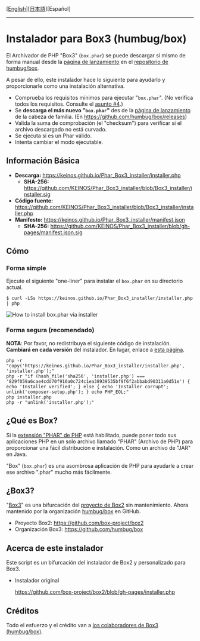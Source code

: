 [[English](README.md)][[日本語](README_JA.md)][Español]

---

# Instalador para Box3 (humbug/box)

El Archivador de PHP "Box3" (`box.phar`) se puede descargar si mismo de forma manual desde la [página de lanzamiento](https://github.com/humbug/box/releases) en el [repositorio de humbug/box](https://github.com/humbug/box).

A pesar de ello, este instalador hace lo siguiente para ayudarlo y proporcionarle como una instalación alternativa.

- Comprueba los requisitos mínimos para ejecutar "`box.phar`". (No verifica todos los requisitos. Consulte el [asunto #4](https://github.com/KEINOS/Phar_Box3_installer/issues/4).)
- Se **descarga el más nuevo "`box.phar`"** des de la [página de lanzamiento](https://github.com/humbug/box/releases) de la cabeza de familia. (En https://github.com/humbug/box/releases)
- Valida la suma de comprobación (el "checksum") para verificar si el archivo descargado no está curvado.
- Se ejecuta si es un Phar válido.
- Intenta cambiar el modo ejecutable.

## Información Básica

- **Descarga:** https://keinos.github.io/Phar_Box3_installer/installer.php
    - **SHA-256:** https://github.com/KEINOS/Phar_Box3_installer/blob/Box3_installer/installer.sig
- **Código fuente:** https://github.com/KEINOS/Phar_Box3_installer/blob/Box3_installer/installer.php
- **Manifesto:** https://keinos.github.io/Phar_Box3_installer/manifest.json
    - **SHA-256:** https://github.com/KEINOS/Phar_Box3_installer/blob/gh-pages/manifest.json.sig

## Cómo

### Forma simple

Ejecute el siguiente "one-liner" para instalar el `box.phar` en su directorio actual.

```
$ curl -LSs https://keinos.github.io/Phar_Box3_installer/installer.php | php
```

![How to install box.phar via installer](https://keinos.github.io/Phar_Box3_installer/img/howto-install-20180427-0730.gif)

### Forma segura (recomendado)

**NOTA**: Por favor, no redistribuya el siguiente código de instalación. **Cambiará en cada versión** del instalador. En lugar, enlace a [esta página](https://github.com/KEINOS/Phar_Box3_installer/blob/Box3_installer/README_ES.md).

```
php -r "copy('https://keinos.github.io/Phar_Box3_installer/installer.php', 'installer.php');"
php -r "if (hash_file('sha256', 'installer.php') === '829f059a6cae4cdd70f910a0c724c1ea38939535bf9f6f2abbabd90311a0d51e') { echo 'Installer verified'; } else { echo 'Installer corrupt'; unlink('composer-setup.php'); } echo PHP_EOL;"
php installer.php
php -r "unlink('installer.php');"
```


## ¿Qué es Box?

Si la [extensión "PHAR" de PHP](http://php.net/manual/es/intro.phar.php) está habilitado, puede poner todo sus aplicaciones PHP en un solo archivo llamado "PHAR" (Archivo de PHP) para proporcionar una fácil distribución e instalación. Como un archivo de "JAR" en Java.

"Box" (`box.phar`) es una asombrosa aplicación de PHP para ayudarle a crear ese archivo ".phar" mucho más fácilmente.

## ¿Box3?

"[Box3](https://github.com/humbug/box)" es una bifurcación del [proyecto de Box2](https://github.com/box-project/box2) sin mantenimiento. Ahora mantenido por la organización [humbug/box](https://github.com/humbug) en GitHub.

- Proyecto Box2: https://github.com/box-project/box2
- Organización Box3: https://github.com/humbug/box

## Acerca de este instalador

Este script es un bifurcación del instalador de Box2 y personalizado para Box3.

- Instalador original

    https://github.com/box-project/box2/blob/gh-pages/installer.php

## Créditos

Todo el esfuerzo y el crédito van a [los colaboradores de Box3 (humbug/box)](https://github.com/humbug/box).


